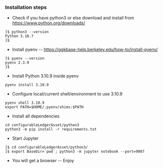 ### Installation steps
* Check if you have python3 or else download and install from https://www.python.org/downloads/
```
]$ python3 --version
Python 3.10.7
]$ 
```

* Install pyenv -- https://ggkbase-help.berkeley.edu/how-to/install-pyenv/
```
]$ pyenv --version
pyenv 2.3.9
]$ 
```

* Install Python 3.10.9 inside pyenv
```
pyenv install 3.10.9
```

* Configure local/current shell/environment to use 3.10.9
```
pyenv shell 3.10.9
export PATH=$HOME/.pyenv/shims:$PATH
```

* Install all dependencies
```
cd configurableLedgerAsset/python3
python3 -m pip install -r requirements.txt 
```

* Start Jupyter
```
]$ cd configurableLedgerAsset/python3/
]$ export BaseDir=`pwd`; python3 -m jupyter notebook --port=9007
```

* You will get a browser -- Enjoy

